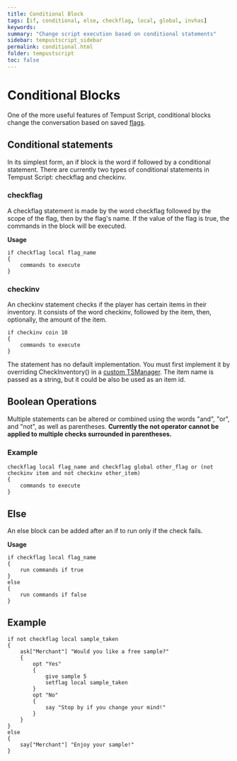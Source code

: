 ```yaml
---
title: Conditional Block
tags: [if, conditional, else, checkflag, local, global, invhas]
keywords:
summary: "Change script execution based on conditional statements"
sidebar: tempustscript_sidebar
permalink: conditional.html
folder: tempustscript
toc: false
---
```


# Conditional Blocks
One of the more useful features of Tempust Script, conditional blocks change the conversation based on saved [flags](setflag).

## Conditional statements
In its simplest form, an if block is the word if followed by a conditional statement. There are currently two types of conditional statements in Tempust Script: checkflag and checkinv.

### checkflag

A checkflag statement is made by the word checkflag followed by the scope of the flag, then by the flag's name. If the value of the flag is true, the commands in the block will be executed.

**Usage**

    if checkflag local flag_name
    {
        commands to execute
    }

### checkinv

An checkinv statement checks if the player has certain items in their inventory. It consists of the word checkinv, followed by the item, then, optionally, the amount of the item.

    if checkinv coin 10
    {
        commands to execute
    }

The statement has no default implementation. You must first implement it by overriding CheckInventory() in a [custom TSManager](implementation.md). The item name is passed as a string, but it could be also be used as an item id.

## Boolean Operations

Multiple statements can be altered or combined using the words "and", "or", and "not", as well as parentheses. **Currently the not operator cannot be applied to multiple checks surrounded in parentheses.**

### Example

    checkflag local flag_name and checkflag global other_flag or (not checkinv item and not checkinv other_item)
    {
        commands to execute
    }

## Else

An else block can be added after an if to run only if the check fails.

**Usage**

    if checkflag local flag_name
    {
        run commands if true
    }
    else
    {
        run commands if false
    }

## Example

    if not checkflag local sample_taken
    {
        ask["Merchant"] "Would you like a free sample?"
        {
            opt "Yes"
            {
                give sample 5
                setflag local sample_taken
            }
            opt "No"
            {
                say "Stop by if you change your mind!"
            }
        }
    }
    else
    {
        say["Merchant"] "Enjoy your sample!"
    }